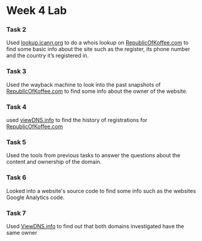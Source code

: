 # Week 4 Lab

### Task 2

Used [lookup.icann.org](http://lookup.icann.org) to do a whois lookup on [RepublicOfKoffee.com](http://republicofkoffee.com/) to find some basic info about the site such as the register, its phone number and the country it’s registered in.

### Task 3

Used the wayback machine to look into the past snapshots of [RepublicOfKoffee.com](http://republicofkoffee.com/) to find some info about the owner of the website.

### Task 4

used [viewDNS.info](http://viewDNS.info) to find the history of registrations for [RepublicOfKoffee.com](http://republicofkoffee.com/)

### Task 5

Used the tools from previous tasks to answer the questions about the content and ownership of the domain.

### Task 6

Looked into a website's source code to find some info such as the websites Google Analytics code.

### Task 7

Used [ViewDNS.info](http://ViewDNS.info) to find out that both domains investigated have the same owner
